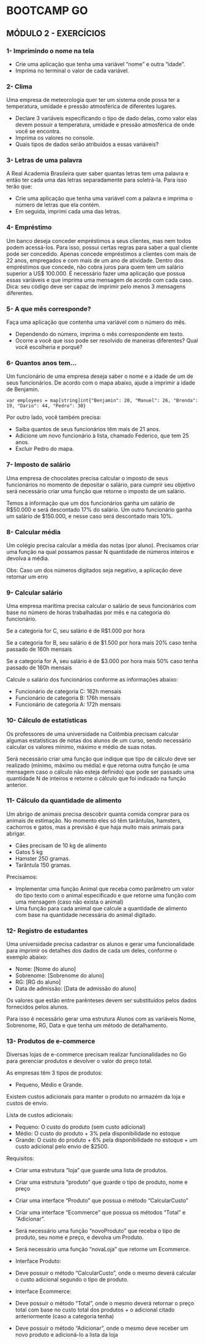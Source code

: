 # BOOTCAMP GO

## MÓDULO 2 - EXERCÍCIOS

### 1- Imprimindo o nome na tela
- Crie uma aplicação que tenha uma variável “nome” e outra “idade”.
- Imprima no terminal o valor de cada variável.

### 2- Clima 
Uma empresa de meteorologia quer ter um sistema onde possa ter a temperatura, umidade e pressão atmosférica de diferentes lugares.

-  Declare 3 variáveis especificando o tipo de dado delas, como valor elas devem possuir a temperatura, umidade e pressão atmosférica de onde você se encontra.
-  Imprima os valores no console.
-  Quais tipos de dados serão atribuídos a essas variáveis?

### 3- Letras de uma palavra
A Real Academia Brasileira quer saber quantas letras tem uma palavra e então ter cada uma das letras separadamente para soletrá-la. Para isso terão que:
-  Crie uma aplicação que tenha uma variável com a palavra e imprima o número de letras que ela contém.
- Em seguida, imprimi cada uma das letras.

### 4- Empréstimo
Um banco deseja conceder empréstimos a seus clientes, mas nem todos podem acessá-los. Para isso, possui certas regras para saber a qual cliente pode ser concedido. Apenas concede empréstimos a clientes com mais de 22 anos, empregados e com mais de um ano de atividade. Dentro dos empréstimos que concede, não cobra juros para quem tem um salário superior a US$ 100.000. É necessário fazer uma aplicação que possua essas variáveis e que imprima uma mensagem de acordo com cada caso. Dica: seu código deve ser capaz de imprimir pelo menos 3 mensagens diferentes.

### 5- A que mês corresponde?
Faça uma aplicação que contenha uma variável com o número do mês.
- Dependendo do número, imprima o mês correspondente em texto.
- Ocorre a você que isso pode ser resolvido de maneiras diferentes? Qual você escolheria e porquê?

### 6- Quantos anos tem...
Um funcionário de uma empresa deseja saber o nome e a idade de um de seus funcionários. De acordo com o mapa abaixo, ajude a imprimir a idade de Benjamin.

``var employees = map[string]int{"Benjamin": 20, "Manuel": 26, "Brenda": 19, "Dario": 44, "Pedro": 30}``

Por outro lado, você também precisa:
- Saiba quantos de seus funcionários têm mais de 21 anos.
- Adicione um novo funcionário à lista, chamado Federico, que tem 25 anos.
- Excluir Pedro do mapa.

### 7- Imposto de salário
Uma empresa de chocolates precisa calcular o imposto de seus funcionários no momento de depositar o salário, para cumprir seu objetivo será necessário criar uma função que retorne o imposto de um salário.

Temos a informação que um dos funcionários ganha um salário de R$50.000 e será descontado 17% do salário. Um outro funcionário ganha um salário de $150.000, e nesse caso será descontado mais 10%.

### 8- Calcular média
Um colégio precisa calcular a média das notas (por aluno). Precisamos criar uma função na qual possamos passar N quantidade de números inteiros e devolva a média.

Obs: Caso um dos números digitados seja negativo, a aplicação deve retornar um erro

### 9- Calcular salário
Uma empresa marítima precisa calcular o salário de seus funcionários com base no número de horas trabalhadas por mês e na categoria do funcionário.

Se a categoria for C, seu salário é de R$1.000 por hora

Se a categoria for B, seu salário é de $1.500 por hora mais 20% caso tenha passado de 160h mensais

Se a categoria for A, seu salário é de $3.000 por hora mais 50% caso tenha passado de 160h mensais

Calcule o salário dos funcionários conforme as informações abaixo:
- Funcionário de categoria C: 162h mensais
- Funcionário de categoria B: 176h mensais
- Funcionário de categoria A: 172h mensais

### 10- Cálculo de estatísticas
Os professores de uma universidade na Colômbia precisam calcular algumas estatísticas de notas dos alunos de um curso, sendo necessário calcular os valores mínimo, máximo e médio de suas notas.

Será necessário criar uma função que indique que tipo de cálculo deve ser realizado (mínimo, máximo ou média) e que retorna outra função (e uma mensagem caso o cálculo não esteja definido) que pode ser passado uma quantidade N de inteiros e retorne o cálculo que foi indicado na função anterior.

### 11- Cálculo da quantidade de alimento
Um abrigo de animais precisa descobrir quanta comida comprar para os animais de estimação. No momento eles só têm tarântulas, hamsters, cachorros e gatos, mas a previsão é que haja muito mais animais para abrigar.
- Cães precisam de 10 kg de alimento
- Gatos 5 kg
- Hamster 250 gramas.
- Tarântula 150 gramas.

Precisamos:
-  Implementar uma função Animal que receba como parâmetro um valor do tipo texto com o animal especificado e que retorne uma função com uma mensagem (caso não exista o animal)
-  Uma função para cada animal que calcule a quantidade de alimento com base na quantidade necessária do animal digitado.

### 12- Registro de estudantes
Uma universidade precisa cadastrar os alunos e gerar uma funcionalidade para imprimir os detalhes dos dados de cada um deles, conforme o exemplo abaixo:
- Nome: [Nome do aluno]
- Sobrenome: [Sobrenome do aluno]
- RG: [RG do aluno]
- Data de admissão: [Data de admissão do aluno]

Os valores que estão entre parênteses devem ser substituídos pelos dados fornecidos pelos alunos.

Para isso é necessário gerar uma estrutura Alunos com as variáveis Nome, Sobrenome, RG, Data e que tenha um método de detalhamento.

### 13- Produtos de e-commerce
Diversas lojas de e-commerce precisam realizar funcionalidades no Go para gerenciar produtos e devolver o valor do preço total.

As empresas têm 3 tipos de produtos:
- Pequeno, Médio e Grande.

Existem custos adicionais para manter o produto no armazém da loja e custos de envio.

Lista de custos adicionais:
- Pequeno: O custo do produto (sem custo adicional)
- Médio: O custo do produto + 3% pela disponibilidade no estoque
- Grande: O custo do produto + 6% pela disponibilidade no estoque + um custo adicional pelo envio de $2500.

Requisitos:
- Criar uma estrutura “loja” que guarde uma lista de produtos.
- Criar uma estrutura “produto” que guarde o tipo de produto, nome e preço
- Criar uma interface “Produto” que possua o método “CalcularCusto”
- Criar uma interface “Ecommerce” que possua os métodos “Total” e “Adicionar”.
- Será necessário uma função “novoProduto” que receba o tipo de produto, seu nome e preço, e devolva um Produto.
- Será necessário uma função “novaLoja” que retorne um Ecommerce.
- Interface Produto:
- Deve possuir o método “CalcularCusto”, onde o mesmo deverá calcular o custo adicional segundo o tipo de produto.

- Interface Ecommerce:
- Deve possuir o método “Total”, onde o mesmo deverá retornar o preço total com base no custo total dos produtos + o adicional citado anteriormente (caso a categoria tenha)
- Deve possuir o método “Adicionar”, onde o mesmo deve receber um novo produto e adicioná-lo a lista da loja
